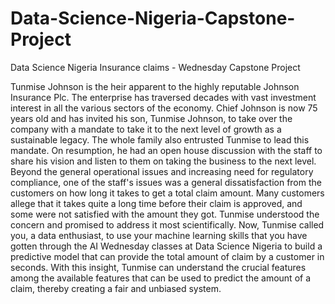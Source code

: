 # Data-Science-Nigeria-Capstone-Project
Data Science Nigeria Insurance claims  - Wednesday Capstone Project



Tunmise Johnson is the heir apparent to the highly reputable Johnson Insurance Plc. The enterprise has traversed decades with vast investment interest in all the various sectors of the economy. Chief Johnson is now 75 years old and has invited his son, Tunmise Johnson, to take over the company with a mandate to take it to the next level of growth as a sustainable legacy. The whole family also entrusted Tunmise to lead this mandate. On resumption, he had an open house discussion with the staff to share his vision and listen to them on taking the business to the next level. Beyond the general operational issues and increasing need for regulatory compliance, one of the staff's issues was a general dissatisfaction from the customers on how long it takes to get a total claim amount. Many customers allege that it takes quite a long time before their claim is approved, and some were not satisfied with the amount they got. Tunmise understood the concern and promised to address it most scientifically. Now, Tunmise called you, a data enthusiast, to use your machine learning skills that you have gotten through the AI Wednesday classes at Data Science Nigeria to build a predictive model that can provide the total amount of claim by a customer in seconds. With this insight, Tunmise can understand the crucial features among the available features that can be used to predict the amount of a claim, thereby creating a fair and unbiased system.
